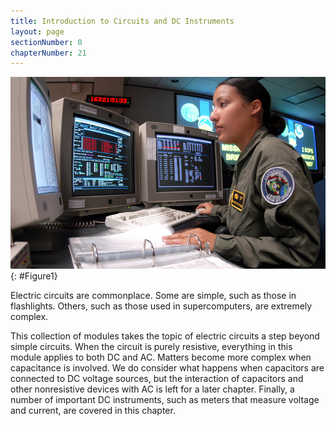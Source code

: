 ```yaml
---
title: Introduction to Circuits and DC Instruments
layout: page
sectionNumber: 0
chapterNumber: 21
---
```


![Photograph of a space systems operator using several computer monitors showing various data.](../resources/Figure_21_00_01.jpg "Electric circuits in a computer allow large amounts of data to be quickly and accurately analyzed. (credit: Airman 1st Class Mike Meares, United States Air Force)")
{: #Figure1}

Electric circuits are commonplace. Some are simple, such as those in
flashlights. Others, such as those used in supercomputers, are extremely
complex.

This collection of modules takes the topic of electric circuits a step beyond
simple circuits. When the circuit is purely resistive, everything in this module
applies to both DC and AC. Matters become more complex when capacitance is
involved. We do consider what happens when capacitors are connected to DC
voltage sources, but the interaction of capacitors and other nonresistive
devices with AC is left for a later chapter. Finally, a number of important DC
instruments, such as meters that measure voltage and current, are covered in
this chapter.
